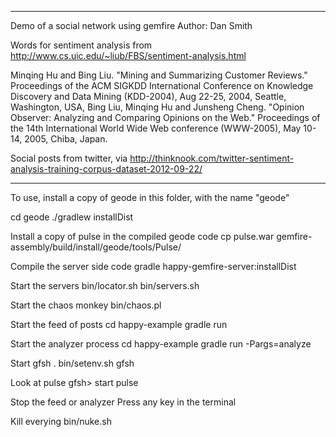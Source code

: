 ------------------------------------------------------------
 Demo of a social network using gemfire
 Author: Dan Smith


 Words for sentiment analysis from 
    http://www.cs.uic.edu/~liub/FBS/sentiment-analysis.html

   Minqing Hu and Bing Liu. "Mining and Summarizing Customer Reviews." 
       Proceedings of the ACM SIGKDD International Conference on Knowledge 
       Discovery and Data Mining (KDD-2004), Aug 22-25, 2004, Seattle, 
       Washington, USA, 
   Bing Liu, Minqing Hu and Junsheng Cheng. "Opinion Observer: Analyzing 
       and Comparing Opinions on the Web." Proceedings of the 14th 
       International World Wide Web conference (WWW-2005), May 10-14, 
       2005, Chiba, Japan.

Social posts from twitter, via
http://thinknook.com/twitter-sentiment-analysis-training-corpus-dataset-2012-09-22/       
 
------------------------------------------------------------

To use, install a copy of geode in this folder, with the name "geode"

cd geode
./gradlew installDist

Install a copy of pulse in the compiled geode code
cp pulse.war gemfire-assembly/build/install/geode/tools/Pulse/

Compile the server side code
gradle happy-gemfire-server:installDist

Start the servers
bin/locator.sh
bin/servers.sh

Start the chaos monkey
bin/chaos.pl

Start the feed of posts
cd happy-example
gradle run

Start the analyzer process
cd happy-example
gradle run -Pargs=analyze

Start gfsh
. bin/setenv.sh
gfsh

Look at pulse
gfsh> start pulse

Stop the feed or analyzer
Press any key in the terminal

Kill everying
bin/nuke.sh


